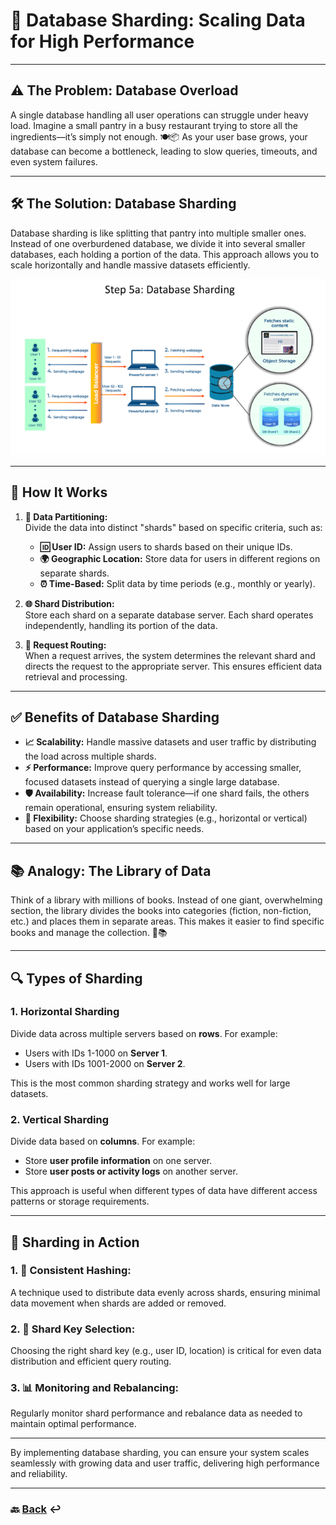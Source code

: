 # **🔗 Database Sharding: Scaling Data for High Performance**

---

## **⚠️ The Problem: Database Overload**

A single database handling all user operations can struggle under heavy load. Imagine a small pantry in a busy restaurant trying to store all the ingredients—it’s simply not enough. 🍽️📦 As your user base grows, your database can become a bottleneck, leading to slow queries, timeouts, and even system failures.

---

## **🛠️ The Solution: Database Sharding**

Database sharding is like splitting that pantry into multiple smaller ones. Instead of one overburdened database, we divide it into several smaller databases, each holding a portion of the data. This approach allows you to scale horizontally and handle massive datasets efficiently.

![05.png](img/05.png)

---

## **🔧 How It Works**

1. **📂 Data Partitioning:**  
   Divide the data into distinct "shards" based on specific criteria, such as:
    - **🆔 User ID:** Assign users to shards based on their unique IDs.
    - **🌍 Geographic Location:** Store data for users in different regions on separate shards.
    - **⏰ Time-Based:** Split data by time periods (e.g., monthly or yearly).

2. **🌐 Shard Distribution:**  
   Store each shard on a separate database server. Each shard operates independently, handling its portion of the data.

3. **🔄 Request Routing:**  
   When a request arrives, the system determines the relevant shard and directs the request to the appropriate server. This ensures efficient data retrieval and processing.

---

## **✅ Benefits of Database Sharding**

* **📈 Scalability:** Handle massive datasets and user traffic by distributing the load across multiple shards.
* **⚡ Performance:** Improve query performance by accessing smaller, focused datasets instead of querying a single large database.
* **🛡️ Availability:** Increase fault tolerance—if one shard fails, the others remain operational, ensuring system reliability.
* **🔧 Flexibility:** Choose sharding strategies (e.g., horizontal or vertical) based on your application’s specific needs.

---

## **📚 Analogy: The Library of Data**

Think of a library with millions of books. Instead of one giant, overwhelming section, the library divides the books into categories (fiction, non-fiction, etc.) and places them in separate areas. This makes it easier to find specific books and manage the collection. 📖📚

---

## **🔍 Types of Sharding**

### **1. Horizontal Sharding**
Divide data across multiple servers based on **rows**. For example:
- Users with IDs 1-1000 on **Server 1**.
- Users with IDs 1001-2000 on **Server 2**.

This is the most common sharding strategy and works well for large datasets.

### **2. Vertical Sharding**
Divide data based on **columns**. For example:
- Store **user profile information** on one server.
- Store **user posts or activity logs** on another server.

This approach is useful when different types of data have different access patterns or storage requirements.

---

## **🚀 Sharding in Action**

### **1. 🔄 Consistent Hashing:**
A technique used to distribute data evenly across shards, ensuring minimal data movement when shards are added or removed.

### **2. 🔑 Shard Key Selection:**
Choosing the right shard key (e.g., user ID, location) is critical for even data distribution and efficient query routing.

### **3. 📊 Monitoring and Rebalancing:**
Regularly monitor shard performance and rebalance data as needed to maintain optimal performance.

---

By implementing database sharding, you can ensure your system scales seamlessly with growing data and user traffic, delivering high performance and reliability.

---

### 🔙 [Back](../README.md) ↩️